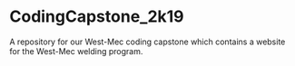 # CodingCapstone_2k19
A repository for our West-Mec coding capstone which contains a website for the West-Mec welding program.
